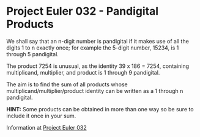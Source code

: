 # Project Euler 032 - Pandigital Products

We shall say that an n-digit number is pandigital if it makes use of all the digits 1 to n exactly once; for example the 5-digit number, 15234, is 1 through 5 pandigital.

The product 7254 is unusual, as the identity 39 x 186 = 7254, containing multiplicand, multiplier, and product is 1 through 9 pandigital.

The aim is to find the sum of all products whose multiplicand/multiplier/product identity can be written as a 1 through n pandigital.

**HINT:** Some products can be obtained in more than one way so be sure to include it once in your sum.

Information at [Project Euler 032](https://projecteuler.net/problem=32)